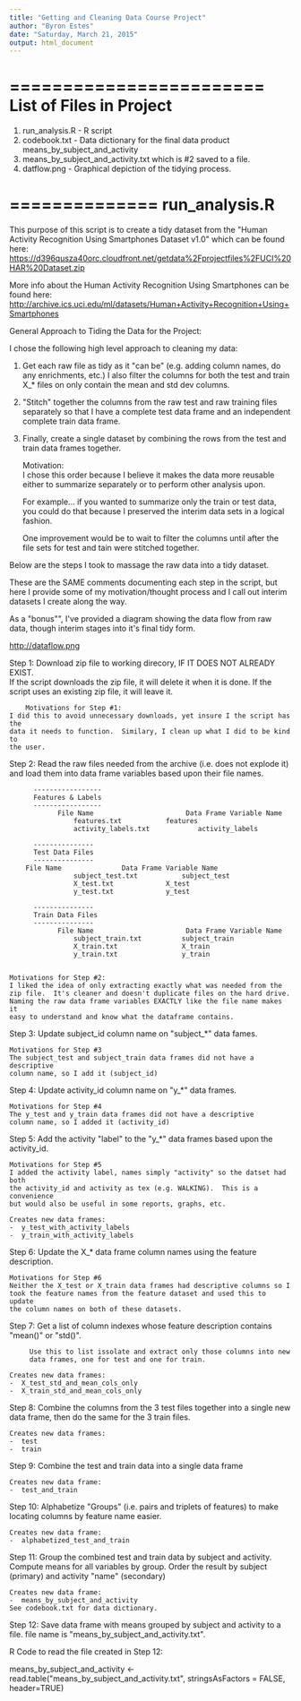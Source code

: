 ```yaml
---
title: "Getting and Cleaning Data Course Project"
author: "Byron Estes"
date: "Saturday, March 21, 2015"
output: html_document
---
```


========================
List of Files in Project
========================

1) run_analysis.R - R script 
2) codebook.txt - Data dictionary for the final data product 
   means_by_subject_and_activity
3) means_by_subject_and_activity.txt which is #2 saved to a file. 
4) datflow.png  - Graphical depiction of the tidying process.

==============
run_analysis.R
==============

This purpose of this script is to create a tidy dataset from the "Human Activity 
Recognition Using Smartphones Dataset v1.0" which can be found here:
https://d396qusza40orc.cloudfront.net/getdata%2Fprojectfiles%2FUCI%20HAR%20Dataset.zip

More info about the Human Activity Recognition Using Smartphones can be found here:
http://archive.ics.uci.edu/ml/datasets/Human+Activity+Recognition+Using+Smartphones 

General Approach to Tiding the Data for the Project:

I chose the following high level approach to cleaning my data:

 1) Get each raw file as tidy as it "can be" (e.g. adding column names, do any 
    enrichments, etc.) I also filter the columns for both the test and train X_* files 
    on only contain the mean and std dev columns.
 2) "Stitch" together the columns from the raw test and raw training files 
    separately so that I have a complete test data frame and an independent complete
    train data frame.
 3) Finally, create a single dataset by combining the rows from the test and train 
    data frames together.
    
    Motivation:  
    I chose this order because I believe it makes the data more reusable either to
    summarize separately or to perform other analysis upon.  
    
    For example...
    if you wanted to summarize only the train or test data, you could do that because 
    I preserved the interim data sets in a logical fashion.
    
    One improvement would be to wait to filter the columns until after the file sets
    for test and tain were stitched together.    

Below are the steps I took to massage the raw data into a tidy dataset.  

These are the SAME comments documenting each step in the script, but here I provide
some of my motivation/thought process and I call out interim datasets I create 
along the way.  
    
As a "bonus"", I've provided a diagram showing the data flow from raw data, 
though interim stages into it's final tidy form.  
    
http://dataflow.png

Step 1: Download zip file to working direcory, IF IT DOES NOT ALREADY EXIST.      
        If the script downloads the zip file, it will delete it when it is done.
        If the script uses an existing zip file, it will leave it.              

        Motivations for Step #1:
	I did this to avoid unnecessary downloads, yet insure I the script has the
	data it needs to function.  Similary, I clean up what I did to be kind to 
	the user.



Step 2: Read the raw files needed from the archive (i.e. does not explode it)  
        and load them into data frame variables based upon their file names.


          -----------------
          Features & Labels
          -----------------
                File Name                       Data Frame Variable Name	   
                    features.txt		   features
                    activity_labels.txt	           activity_labels
                        
          ---------------
          Test Data Files
          ---------------
		File Name		        Data Frame Variable Name
                    subject_test.txt		   subject_test
                    X_test.txt			   X_test
                    y_test.txt			   y_test

          ---------------
          Train Data Files
          ---------------
                File Name                       Data Frame Variable Name
                    subject_train.txt		   subject_train
                    X_train.txt		           X_train
                    y_train.txt		           y_train


	Motivations for Step #2:
	I liked the idea of only extracting exactly what was needed from the 
	zip file.  It's cleaner and doesn't duplicate files on the hard drive.
	Naming the raw data frame variables EXACTLY like the file name makes it 
	easy to understand and know what the dataframe contains.
	

 Step 3:  Update subject_id column name on "subject_*" data fames.

	Motivations for Step #3
	The subject_test and subject_train data frames did not have a descriptive
	column name, so I add it (subject_id)
	 

 Step 4:  Update activity_id column name on "y_*" data frames.

	Motivations for Step #4
	The y_test and y_train data frames did not have a descriptive
	column name, so I added it (activity_id)
	

 Step 5:  Add the activity "label" to the "y_*" data frames based upon the 
          activity_id.  

	Motivations for Step #5
	I added the activity label, names simply "activity" so the datset had both 
	the activity_id and activity as tex (e.g. WALKING).  This is a convenience 
	but would also be useful in some reports, graphs, etc.
	
	Creates new data frames:
	-  y_test_with_activity_labels
	-  y_train_with_activity_labels
	

 Step 6:  Update the X_* data frame column names using the feature description. 

	Motivations for Step #6
	Neither the X_test or X_train data frames had descriptive columns so I 
	took the feature names from the feature dataset and used this to update 
	the column names on both of these datasets.


 Step 7:  Get a list of column indexes whose feature description contains 
          "mean()" or "std()". 

         Use this to list issolate and extract only those columns into new 
         data frames, one for test and one for train.

	Creates new data frames:
	-  X_test_std_and_mean_cols_only
	-  X_train_std_and_mean_cols_only


 Step 8:  Combine the columns from the 3 test files together into a single new
          data frame, then do the same for the 3 train files.

	Creates new data frames:
	-  test
	-  train


 Step 9:  Combine the test and train data into a single data frame

	Creates new data frame:
	-  test_and_train


 Step 10:  Alphabetize "Groups" (i.e. pairs and triplets of features) to make 
           locating columns by feature name easier.

	Creates new data frame:
	-  alphabetized_test_and_train
	

 Step 11:  Group the combined test and train data by subject and activity.
           Compute means for all variables by group. 
           Order the result by subject (primary) and activity "name" (secondary)

	Creates new data frame:
	-  means_by_subject_and_activity
	See codebook.txt for data dictionary.


 Step 12:  Save data frame with means grouped by subject and activity to a file.
           file name is "means_by_subject_and_activity.txt".


R Code to read the file created in Step 12:

means_by_subject_and_activity <- read.table("means_by_subject_and_activity.txt",
                stringsAsFactors = FALSE, 
                header=TRUE)
